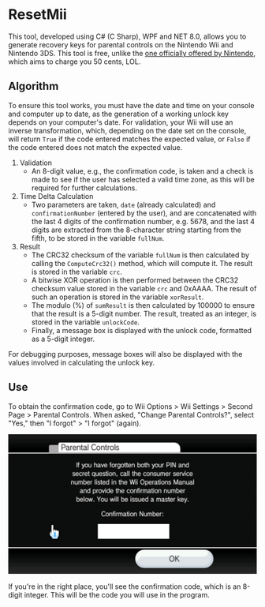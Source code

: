 # ResetMii

This tool, developed using C# (C Sharp), WPF and NET 8.0, allows you to generate recovery keys for parental controls on the Nintendo Wii and Nintendo 3DS. This tool is free, unlike the [one officially offered by Nintendo](https://parentalcontrols.nintendo.com/?sys=wii), which aims to charge you 50 cents, LOL.

## Algorithm

To ensure this tool works, you must have the date and time on your console and computer up to date, as the generation of a working unlock key depends on your computer's date. For validation, your Wii will use an inverse transformation, which, depending on the date set on the console, will return ```True``` if the code entered matches the expected value, or ```False``` if the code entered does not match the expected value.

1. Validation
   - An 8-digit value, e.g., the confirmation code, is taken and a check is made to see if the user has selected a valid time zone, as this will be required for further calculations.
2. Time Delta Calculation
   - Two parameters are taken, ```date``` (already calculated) and ```confirmationNumber``` (entered by the user), and are concatenated with the last 4 digits of the confirmation number, e.g. 5678, and the last 4 digits are extracted from the 8-character string starting from the fifth, to be stored in the variable ```fullNum```.
3. Result
     - The CRC32 checksum of the variable ```fullNum``` is then calculated by calling the ```ComputeCrc32()``` method, which will compute it. The result is stored in the variable ```crc```.
     - A bitwise XOR operation is then performed between the CRC32 checksum value stored in the variable ```crc``` and 0xAAAA. The result of such an operation is stored in the variable ```xorResult```.
     - The modulo (%) of ```sumResult``` is then calculated by 100000 to ensure that the result is a 5-digit number. The result, treated as an integer, is stored in the variable ```unlockCode```.
     - Finally, a message box is displayed with the unlock code, formatted as a 5-digit integer.

For debugging purposes, message boxes will also be displayed with the values ​​involved in calculating the unlock key.

## Use

To obtain the confirmation code, go to Wii Options > Wii Settings > Second Page > Parental Controls. When asked, "Change Parental Controls?", select "Yes," then "I forgot" > "I forgot" (again).

![Screenshot of Wii Parental Controls with confirmation code](/img/wii_parental_controls.jpg "Wii Parental Controls")

If you're in the right place, you'll see the confirmation code, which is an 8-digit integer. This will be the code you will use in the program.
